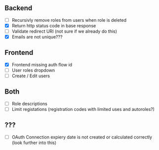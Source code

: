 ## Backend
- [ ] Recursivly remove roles from users when role is deleted
- [x] Return http status code in base response
- [ ] Validate redirect URI (not sure if we already do this)
- [x] Emails are not unique???

## Frontend

- [x] Frontend missing auth flow id
- [ ] User roles dropdown
- [ ] Create / Edit users

## Both

- [ ] Role descriptions
- [ ] Limit registations (registration codes with limited uses and autoroles?)

## ???
- [ ] OAuth Connection expiery date is not created or calculated correctly (look further into this)